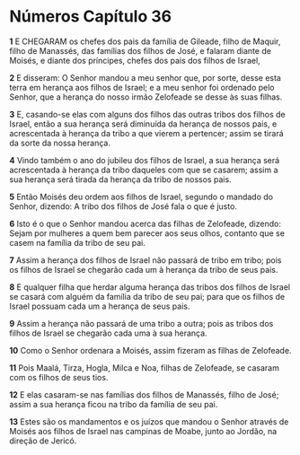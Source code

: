 # Números Capítulo 36

**1** 	E CHEGARAM os chefes dos pais da família de Gileade, filho de Maquir, filho de Manassés, das famílias dos filhos de José, e falaram diante de Moisés, e diante dos príncipes, chefes dos pais dos filhos de Israel,

**2** 	E disseram: O Senhor mandou a meu senhor que, por sorte, desse esta terra em herança aos filhos de Israel; e a meu senhor foi ordenado pelo Senhor, que a herança do nosso irmão Zelofeade se desse às suas filhas.

**3** 	E, casando-se elas com alguns dos filhos das outras tribos dos filhos de Israel, então a sua herança será diminuída da herança de nossos pais, e acrescentada à herança da tribo a que vierem a pertencer; assim se tirará da sorte da nossa herança.

**4** 	Vindo também o ano do jubileu dos filhos de Israel, a sua herança será acrescentada à herança da tribo daqueles com que se casarem; assim a sua herança será tirada da herança da tribo de nossos pais.

**5** 	Então Moisés deu ordem aos filhos de Israel, segundo o mandado do Senhor, dizendo: A tribo dos filhos de José fala o que é justo.

**6** 	Isto é o que o Senhor mandou acerca das filhas de Zelofeade, dizendo: Sejam por mulheres a quem bem parecer aos seus olhos, contanto que se casem na família da tribo de seu pai.

**7** 	Assim a herança dos filhos de Israel não passará de tribo em tribo; pois os filhos de Israel se chegarão cada um à herança da tribo de seus pais.

**8** 	E qualquer filha que herdar alguma herança das tribos dos filhos de Israel se casará com alguém da família da tribo de seu pai; para que os filhos de Israel possuam cada um a herança de seus pais.

**9** 	Assim a herança não passará de uma tribo a outra; pois as tribos dos filhos de Israel se chegarão cada uma à sua herança.

**10** 	Como o Senhor ordenara a Moisés, assim fizeram as filhas de Zelofeade.

**11** 	Pois Maalá, Tirza, Hogla, Milca e Noa, filhas de Zelofeade, se casaram com os filhos de seus tios.

**12** 	E elas casaram-se nas famílias dos filhos de Manassés, filho de José; assim a sua herança ficou na tribo da família de seu pai.

**13** 	Estes são os mandamentos e os juízos que mandou o Senhor através de Moisés aos filhos de Israel nas campinas de Moabe, junto ao Jordão, na direção de Jericó.

